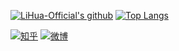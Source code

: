 [![LiHua-Official's github](https://lihua-github-readme.vercel.app/api?username=LiHua-Official&count_private=true&show_icons=true&count_private=true&hide_border=true)](https://github.com/anuraghazra/github-readme-stats)
[![Top Langs](https://lihua-github-readme.vercel.app/api/top-langs/?username=LiHua-Official&hide_border=true)](https://github.com/anuraghazra/github-readme-stats)
<p>
<a href="https://www.zhihu.com/people/lihua114"><img src="https://img.shields.io/badge/知乎--_.svg?style=social&logo=zhihu" alt="知乎"></a>
<a href="https://weibo.com/6729235461"><img src="https://img.shields.io/badge/微博--_.svg?style=social&logo=sina-weibo" alt="微博"></a>
</p>
